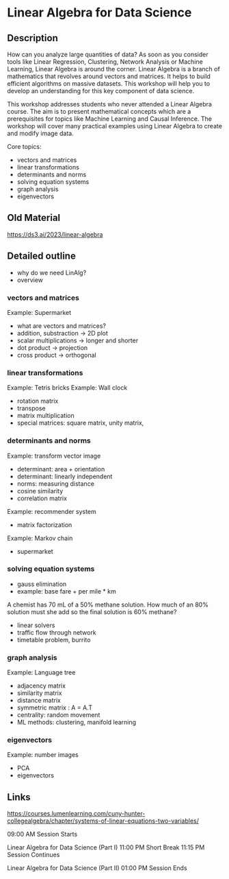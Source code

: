 
# Linear Algebra for Data Science

## Description

How can you analyze large quantities of data? As soon as you consider tools like Linear Regression, Clustering, Network Analysis or Machine Learning, Linear Algebra is around the corner.
Linear Algebra is a branch of mathematics that revolves around vectors and matrices. It helps to build efficient algorithms on massive datasets. This workshop will help you to develop an understanding for this key component of data science.

This workshop addresses students who never attended a Linear Algebra course. The aim is to present mathematical concepts which are a prerequisites for topics like Machine Learning and Causal Inference. The workshop will cover many practical examples using Linear Algebra to create and modify image data.

Core topics:

- vectors and matrices
- linear transformations
- determinants and norms
- solving equation systems
- graph analysis
- eigenvectors

## Old Material

https://ds3.ai/2023/linear-algebra

## Detailed outline

- why do we need LinAlg?
- overview

### vectors and matrices

Example: Supermarket

- what are vectors and matrices?
- addition, substraction -> 2D plot
- scalar multiplications -> longer and shorter
- dot product -> projection
- cross product -> orthogonal

### linear transformations

Example: Tetris bricks
Example: Wall clock

- rotation matrix
- transpose
- matrix multiplication
- special matrices: square matrix, unity matrix, 

### determinants and norms

Example: transform vector image

- determinant: area + orientation
- determinant: linearly independent
- norms: measuring distance
- cosine similarity
- correlation matrix

Example: recommender system

- matrix factorization

Example: Markov chain
- supermarket

### solving equation systems

- gauss elimination
- example: base fare + per mile * km

A chemist has 70 mL of a 50% methane solution. How much of an 80% solution must she add so the final solution is 60% methane?

- linear solvers
- traffic flow through network
- timetable problem, burrito

### graph analysis

Example: Language tree

- adjacency matrix
- similarity matrix
- distance matrix
- symmetric matrix  : A = A.T
- centrality: random movement
- ML methods: clustering, manifold learning

### eigenvectors

Example: number images

- PCA
- eigenvectors


## Links


https://courses.lumenlearning.com/cuny-hunter-collegealgebra/chapter/systems-of-linear-equations-two-variables/


09:00 AM Session Starts

Linear Algebra for Data Science (Part I)
11:00 PM Short Break
11:15 PM Session Continues

Linear Algebra for Data Science (Part II)
01:00 PM Session Ends 
